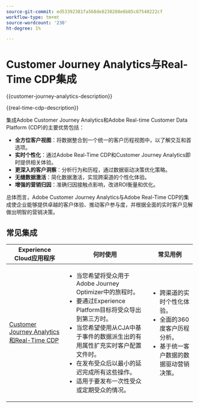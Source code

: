 ```yaml
---
source-git-commit: ed53392381fa568de8230288e6b85c87540222cf
workflow-type: tm+mt
source-wordcount: '230'
ht-degree: 1%

---
```



# Customer Journey Analytics与Real-Time CDP集成

{{customer-journey-analytics-description}}

{{real-time-cdp-description}}

集成Adobe Customer Journey Analytics和Adobe Real-time Customer Data Platform (CDP)的主要优势包括：

+ **全方位客户视图**：将数据整合到一个统一的客户历程视图中，以了解交互和首选项。
+ **实时个性化**：通过Adobe Real-Time CDP和Customer Journey Analytics即时提供相关体验。
+ **更深入的客户洞察**：分析行为和历程，通过数据驱动决策优化策略。
+ **无缝数据激活**：简化数据激活，实现跨渠道的个性化体验。
+ **增强的营销归因**：准确归因接触点影响，改进ROI衡量和优化。

总体而言，Adobe Customer Journey Analytics与Adobe Real-Time CDP的集成使企业能够提供卓越的客户体验、推动客户参与度，并根据全面的实时客户见解做出明智的营销决策。

## 常见集成

<table>
    <thead>
        <tr>
            <th>Experience Cloud应用程序</th>
            <th>何时使用</th>
            <th>常见用例</th>
        </tr>
    </thead>
    <tbody>
        <tr>
            <td><a href="https://experienceleague.adobe.com/docs/analytics-platform/using/cja-components/audiences/audiences-overview.html" target="_blank" rel="noreferrer">Customer Journey Analytics和Real-Time CDP</a></td>
            <td>
                <ul>
                    <li>当您希望将受众用于Adobe Journey Optimizer中的旅程时。</li>
                    <li>要通过Experience Platform目标将受众导出到第三方时。</li>
                    <li>当您希望使用从CJA中基于事件的数据派生出的有用属性扩充实时客户配置文件时。</li>
                    <li>在发布受众后以最小的延迟完成所有这些操作。</li>
                    <li>适用于要发布一次性受众或定期受众的情况。</li>
                </ul>
            </td>
            <td>
              <ul>
                <li>跨渠道的实时个性化体验。</li>
                <li>全面的360度客户历程分析。</li>
                <li>基于统一客户数据的数据驱动营销决策。</li>
              </ul>
            </td>
        </tr>        
    </tbody>          
</table>
